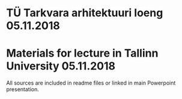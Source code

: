 # TÜ Tarkvara arhitektuuri loeng 05.11.2018


# Materials for lecture in Tallinn University 05.11.2018
All sources are included in readme files or linked in main Powerpoint presentation.
